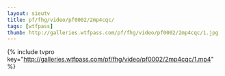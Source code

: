 ```yaml
--- 
layout: sieutv
title: pf/fhg/video/pf0002/2mp4cqc/
tags: [wtfpass]
thumb: http://galleries.wtfpass.com/pf/fhg/video/pf0002/2mp4cqc/1.jpg
---
```

{% include tvpro key="http://galleries.wtfpass.com/pf/fhg/video/pf0002/2mp4cqc/1.mp4" %} 

